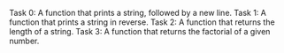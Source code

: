 Task 0: A function that prints a string, followed by a new line.
Task 1: A function that prints a string in reverse.
Task 2: A function that returns the length of a string.
Task 3: A function that returns the factorial of a given number.
